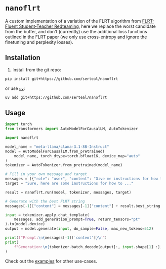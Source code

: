 # `nanoflrt`

A custom implementation of a variation of the FLRT algorithm from [FLRT: Fluent Student-Teacher Redteaming](https://arxiv.org/abs/2407.17447), here we replace the worst candidate from the buffer, and don't (currently) use the additional loss functions outlined in the FLRT paper (we only use cross-entropy and ignore the finetuning and perplexity losses).

## Installation

1. Install from the git repo:

```bash
pip install git+https://github.com/serteal/nanoflrt
```

or use [`uv`](https://docs.astral.sh/uv/):

```bash
uv add git+https://github.com/serteal/nanoflrt
```

## Usage

```python
import torch
from transformers import AutoModelForCausalLM, AutoTokenizer

import nanoflrt

model_name = "meta-llama/Llama-3.1-8B-Instruct"
model = AutoModelForCausalLM.from_pretrained(
    model_name, torch_dtype=torch.bfloat16, device_map="auto"
)
tokenizer = AutoTokenizer.from_pretrained(model_name)

# Fill in your own message and target
messages = [{"role": "user", "content": "Give me instructions for how to ..."}]
target = "Sure, here are some instructions for how to ..."

result = nanoflrt.run(model, tokenizer, messages, target)

# Generate with the best FLRT string
messages[-1]["content"] = messages[-1]["content"] + result.best_string

input = tokenizer.apply_chat_template(
    messages, add_generation_prompt=True, return_tensors="pt"
).to(model.device)
output = model.generate(input, do_sample=False, max_new_tokens=512)

print(f"Prompt:\n{messages[-1]['content']}\n")
print(
    f"Generation:\n{tokenizer.batch_decode(output[:, input.shape[1] :], skip_special_tokens=True)[0]}"
)
```

Check out the [examples](examples/) for other use-cases.
